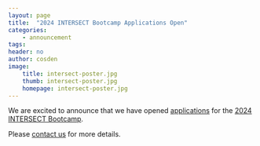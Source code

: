 ```yaml
---
layout: page
title:  "2024 INTERSECT Bootcamp Applications Open"
categories:
    - announcement
tags:
header: no
author: cosden
image:
    title: intersect-poster.jpg
    thumb: intersect-poster.jpg
    homepage: intersect-poster.jpg
---
```


We are excited to announce that we have opened [applications](https://docs.google.com/forms/d/e/1FAIpQLSdlyBYOj7DnsYRNmQqkSCt2VMPTPTYlDxClyeQqWx7xh6OKqw/viewform?usp=sf_link) for the [2024 INTERSECT Bootcamp]({{site.url}}{{site.baseurl}}/bootcamp24/). 

Please [contact us](https://intersect-training.org/contact/) for more details.
